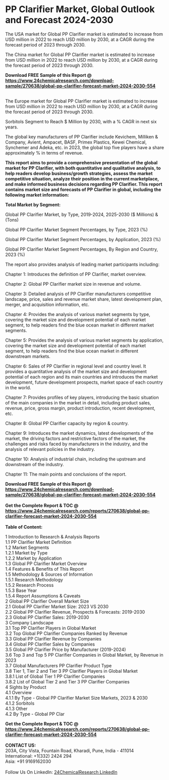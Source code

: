 <h1>PP Clarifier Market, Global Outlook and Forecast 2024-2030</h1><p>The USA market for Global PP Clarifier market is estimated to increase from USD million in 2022 to reach USD million by 2030, at a CAGR during the forecast period of 2023 through 2030.</p><p>
</p><p>The China market for Global PP Clarifier market is estimated to increase from USD million in 2022 to reach USD million by 2030, at a CAGR during the forecast period of 2023 through 2030.</p><div><b>Download FREE Sample of this Report @ 
            <a href="https://www.24chemicalresearch.com/download-sample/270638/global-pp-clarifier-forecast-market-2024-2030-554">
            https://www.24chemicalresearch.com/download-sample/270638/global-pp-clarifier-forecast-market-2024-2030-554</a></b></div><br><p>
</p><p>The Europe market for Global PP Clarifier market is estimated to increase from USD million in 2022 to reach USD million by 2030, at a CAGR during the forecast period of 2023 through 2030.</p><p>
Sorbitols Segment to Reach $ Million by 2030, with a % CAGR in next six years.</p><p>
The global key manufacturers of PP Clarifier include Kevichem, Milliken &amp; Company, Avient, Ampacet, BASF, Primex Plastics, Kewei Chemical, Synchemer and Adeka, etc. in 2023, the global top five players have a share approximately % in terms of revenue.</p><p>
<strong>This report aims to provide a comprehensive presentation of the global market for PP Clarifier, with both quantitative and qualitative analysis, to help readers develop business/growth strategies, assess the market competitive situation, analyze their position in the current marketplace, and make informed business decisions regarding PP Clarifier. This report contains market size and forecasts of PP Clarifier in global, including the following market information:</strong></p><p>
</p><p>
<strong>Total Market by Segment:</strong></p><p>
Global PP Clarifier Market, by Type, 2019-2024, 2025-2030 ($ Millions) &amp; (Tons)</p><p>
Global PP Clarifier Market Segment Percentages, by Type, 2023 (%)</p><p>
</p><p>
Global PP Clarifier Market Segment Percentages, by Application, 2023 (%)</p><p>
</p><p>
Global PP Clarifier Market Segment Percentages, By Region and Country, 2023 (%)</p><p>
</p><p>
The report also provides analysis of leading market participants including:</p><p>
</p><p>
</p><p>
Chapter 1: Introduces the definition of PP Clarifier, market overview.</p><p>
Chapter 2: Global PP Clarifier market size in revenue and volume.</p><p>
Chapter 3: Detailed analysis of PP Clarifier manufacturers competitive landscape, price, sales and revenue market share, latest development plan, merger, and acquisition information, etc.</p><p>
Chapter 4: Provides the analysis of various market segments by type, covering the market size and development potential of each market segment, to help readers find the blue ocean market in different market segments.</p><p>
Chapter 5: Provides the analysis of various market segments by application, covering the market size and development potential of each market segment, to help readers find the blue ocean market in different downstream markets.</p><p>
Chapter 6: Sales of PP Clarifier in regional level and country level. It provides a quantitative analysis of the market size and development potential of each region and its main countries and introduces the market development, future development prospects, market space of each country in the world.</p><p>
Chapter 7: Provides profiles of key players, introducing the basic situation of the main companies in the market in detail, including product sales, revenue, price, gross margin, product introduction, recent development, etc.</p><p>
Chapter 8: Global PP Clarifier capacity by region &amp; country.</p><p>
Chapter 9: Introduces the market dynamics, latest developments of the market, the driving factors and restrictive factors of the market, the challenges and risks faced by manufacturers in the industry, and the analysis of relevant policies in the industry.</p><p>
Chapter 10: Analysis of industrial chain, including the upstream and downstream of the industry.</p><p>
Chapter 11: The main points and conclusions of the report.</p><div><b>Download FREE Sample of this Report @ 
            <a href="https://www.24chemicalresearch.com/download-sample/270638/global-pp-clarifier-forecast-market-2024-2030-554">
            https://www.24chemicalresearch.com/download-sample/270638/global-pp-clarifier-forecast-market-2024-2030-554</a></b></div><br><div><b>Get the Complete Report & TOC @ 
            <a href="https://www.24chemicalresearch.com/reports/270638/global-pp-clarifier-forecast-market-2024-2030-554">
            https://www.24chemicalresearch.com/reports/270638/global-pp-clarifier-forecast-market-2024-2030-554</a></b></div><br>
            <b>Table of Content:</b><p>1 Introduction to Research & Analysis Reports<br />
    1.1 PP Clarifier Market Definition<br />
    1.2 Market Segments<br />
        1.2.1 Market by Type<br />
        1.2.2 Market by Application<br />
    1.3 Global PP Clarifier Market Overview<br />
    1.4 Features & Benefits of This Report<br />
    1.5 Methodology & Sources of Information<br />
        1.5.1 Research Methodology<br />
        1.5.2 Research Process<br />
        1.5.3 Base Year<br />
        1.5.4 Report Assumptions & Caveats<br />
2 Global PP Clarifier Overall Market Size<br />
    2.1 Global PP Clarifier Market Size: 2023 VS 2030<br />
    2.2 Global PP Clarifier Revenue, Prospects & Forecasts: 2019-2030<br />
    2.3 Global PP Clarifier Sales: 2019-2030<br />
3 Company Landscape<br />
    3.1 Top PP Clarifier Players in Global Market<br />
    3.2 Top Global PP Clarifier Companies Ranked by Revenue<br />
    3.3 Global PP Clarifier Revenue by Companies<br />
    3.4 Global PP Clarifier Sales by Companies<br />
    3.5 Global PP Clarifier Price by Manufacturer (2019-2024)<br />
    3.6 Top 3 and Top 5 PP Clarifier Companies in Global Market, by Revenue in 2023<br />
    3.7 Global Manufacturers PP Clarifier Product Type<br />
    3.8 Tier 1, Tier 2 and Tier 3 PP Clarifier Players in Global Market<br />
        3.8.1 List of Global Tier 1 PP Clarifier Companies<br />
        3.8.2 List of Global Tier 2 and Tier 3 PP Clarifier Companies<br />
4 Sights by Product<br />
    4.1 Overview<br />
        4.1.1 By Type - Global PP Clarifier Market Size Markets, 2023 & 2030<br />
        4.1.2 Sorbitols<br />
        4.1.3 Other<br />
    4.2 By Type - Global PP Clar</p><div><b>Get the Complete Report & TOC @ 
            <a href="https://www.24chemicalresearch.com/reports/270638/global-pp-clarifier-forecast-market-2024-2030-554">
            https://www.24chemicalresearch.com/reports/270638/global-pp-clarifier-forecast-market-2024-2030-554</a></b></div><br><b>CONTACT US:</b><br>
            203A, City Vista, Fountain Road, Kharadi, Pune, India - 411014<br>
            International: +1(332) 2424 294<br>
            Asia: +91 9169162030 <br><br>
            Follow Us On LinkedIn: <a href="https://www.linkedin.com/company/24chemicalresearch/">24ChemicalResearch LinkedIn</a>